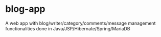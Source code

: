 # blog-app
A web app with blog/writer/category/comments/message management functionalities done in Java/JSP/Hibernate/Spring/MariaDB
